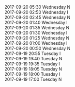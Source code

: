 2017-09-20 05:30 Wednesday  N  
2017-09-20 02:50 Wednesday  I  
2017-09-20 02:45 Wednesday  N  
2017-09-20 01:40 Wednesday  I  
2017-09-20 01:35 Wednesday  N  
2017-09-20 01:30 Wednesday  I  
2017-09-20 01:25 Wednesday  N  
2017-09-20 01:00 Wednesday  I  
2017-09-20 00:50 Wednesday  N  
2017-09-19 20:55 Tuesday  I  
2017-09-19 19:40 Tuesday  N  
2017-09-19 19:35 Tuesday  I  
2017-09-19 18:05 Tuesday  N  
2017-09-19 18:00 Tuesday  I  
2017-09-19 17:00 Tuesday  N  

